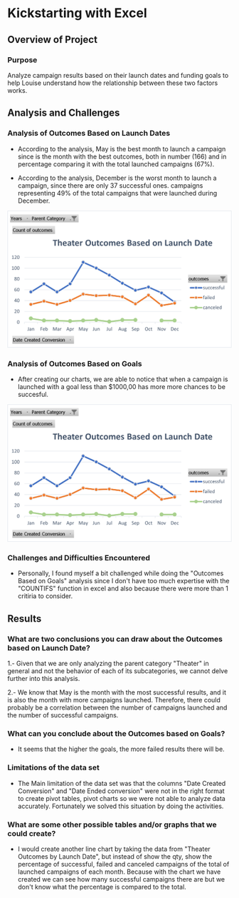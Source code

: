
# Kickstarting with Excel

## Overview of Project

### Purpose

Analyze campaign results based on their launch dates and funding goals to help Louise 
understand how the relationship between these two factors works.

## Analysis and Challenges

### Analysis of Outcomes Based on Launch Dates 
    
- According to the analysis, May is the best month to launch a campaign 
since is the month with the best outcomes, both in number (166) and in percentage 
comparing it with the total launched campaigns  (67%).

- According to the analysis, December is the worst month to launch a campaign, 
since there are only 37 successful ones. campaigns representing 49% of the total campaigns 
that were launched during December.

![Aanalysis of outcomes based on launch dates](Resources/Thater_Outcomes_vs_Launch.png)
   
### Analysis of Outcomes Based on Goals

- After creating our charts, we are able to notice that when a campaign is launched with a goal less than $1000,00
has more more chances to be succesful.


![Aanalysis of outcomes Based on Goals](Resources/Thater_Outcomes_vs_Launch.png)

### Challenges and Difficulties Encountered

- Personally, I found myself a bit challenged while doing the "Outcomes Based on Goals" analysis 
since I don't have too much expertise with the "COUNTIFS" function in excel and also because there 
were more than 1 critiria to consider.

## Results

### What are two conclusions you can draw about the Outcomes based on Launch Date?

1.- Given that we are only analyzing the parent category "Theater" in general and not the behavior 
of each of its subcategories, we cannot delve further into this analysis.

2.- We know that May is the month with the most successful results, and it is also the month with more campaigns launched.
Therefore, there could probably be a correlation between the number of campaigns launched and the number of successful campaigns.

### What can you conclude about the Outcomes based on Goals?

- It seems that the higher the goals, the more failed results there will be.

### Limitations of the data set

- The Main limitation of the data set was that the columns "Date Created Conversion" and "Date Ended conversion"
were not in the right format to create pivot tables, pivot charts so we were not able to analyze data accurately.
Fortunately we solved this situation by doing the activities.

### What are some other possible tables and/or graphs that we could create?

- I would create another line chart by taking the data from "Theater Outcomes by Launch Date", but instead of
show the qty, show the percentage of successful, failed and canceled campaigns of the total of launched campaigns
of each month. Because with the chart we have created we can see how many successful campaigns there are but 
we don't know what the percentage is compared to the total.



